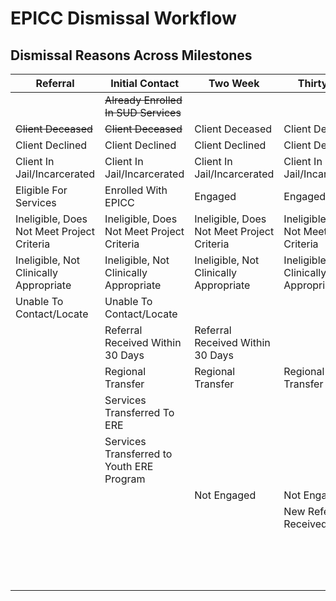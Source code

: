 # EPICC Dismissal Workflow

## Dismissal Reasons Across Milestones

|     Referral                                        |     Initial Contact                                 |     Two Week                                            |     Thirty Day                                          |     Three Month                                         |     Six Month                                       |
|-----------------------------------------------------|-----------------------------------------------------|---------------------------------------------------------|---------------------------------------------------------|---------------------------------------------------------|-----------------------------------------------------|
|                                                     |     ~~Already Enrolled In SUD   Services~~              |                                                         |                                                         |                                                         |                                                     |
|     ~~Client Deceased~~                                 |     ~~Client Deceased~~                                 |     Client Deceased                                     |     Client Deceased                                     |     Client Deceased                                     |     Client Deceased                                 |
|     Client Declined                                 |     Client Declined                                 |     Client Declined                                     |     Client Declined                                     |     Client Declined                                     |     Client Declined                                 |
|     Client In Jail/Incarcerated                     |     Client In Jail/Incarcerated                     |     Client In Jail/Incarcerated                         |     Client In Jail/Incarcerated                         |     Client In Jail/Incarcerated                         |     Client in Jail/Incarcerated                     |
|     Eligible For Services                           |     Enrolled With EPICC                             |     Engaged                                             |     Engaged                                             |     Engaged                                             |                                                     |
|     Ineligible, Does Not Meet   Project Criteria    |     Ineligible, Does Not Meet   Project Criteria    |     Ineligible, Does Not Meet Project Criteria          |     Ineligible, Does Not Meet Project Criteria          |     Ineligible, Does Not Meet Project Criteria          |                                                     |
|     Ineligible, Not Clinically Appropriate          |     Ineligible, Not Clinically Appropriate          |     Ineligible, Not Clinically Appropriate              |     Ineligible, Not Clinically Appropriate              |     Ineligible, Not Clinically Appropriate              |     Ineligible, Not Clinically Appropriate          |
|     Unable To Contact/Locate                        |     Unable To Contact/Locate                        |                                                         |                                                         |                                                         |                                                     |
|                                                     |     Referral Received Within 30   Days              |     Referral Received Within 30   Days                  |                                                         |                                                         |                                                     |
|                                                     |     Regional Transfer                               |     Regional Transfer                                   |     Regional Transfer                                   |     Regional Transfer                                   |                                                     |
|                                                     |     Services Transferred To ERE                     |                                                         |                                                         |                                                         |                                                     |
|                                                     |     Services Transferred to   Youth ERE Program     |                                                         |                                                         |                                                         |                                                     |
|                                                     |                                                     |     Not Engaged                                         |     Not Engaged                                         |     Not Engaged                                         |                                                     |
|                                                     |                                                     |                                                         |     New Referral Received                               |     New Referral Received                               |                                                     |
|                                                     |                                                     |                                                         |                                                         |                                                         |     Completed EPICC Program                         |
|                                                     |                                                     |                                                         |                                                         |                                                         |     Re-Enrolled In EPICC   Program                  |